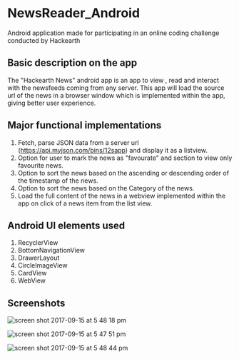 # NewsReader_Android
Android application made for participating in an online coding challenge conducted by Hackearth


## Basic description on the app
The "Hackearth News" android app is an app to view , read and interact with the newsfeeds coming from any server. 
This app will load the source url of the news in a browser window which is implemented within the app, giving better user experience.

## Major functional implementations 

  1. Fetch, parse JSON data from a server url (https://api.myjson.com/bins/12sapp) and display it as a listview.
  2. Option for user to mark the news as "favourate" and section to view only favourite news.
  3. Option to sort the news based on the ascending or descending order of the timestamp of the news.
  4. Option to sort the news based on the Category of the news. 
  5. Load the full content of the news in a webview implemented within the app on click of a news item from the list view.
  
  
## Android UI elements used 

  1. RecyclerView
  2. BottomNavigationView
  3. DrawerLayout
  4. CircleImageView
  5. CardView
  6. WebView
  
## Screenshots 

![screen shot 2017-09-15 at 5 48 18 pm](https://user-images.githubusercontent.com/15177814/30492004-b3afb8d6-9a5c-11e7-8a3d-c98fdd4a6098.png)

![screen shot 2017-09-15 at 5 47 51 pm](https://user-images.githubusercontent.com/15177814/30492044-d8e473b2-9a5c-11e7-8272-f92597a4f8d9.png)


![screen shot 2017-09-15 at 5 48 44 pm](https://user-images.githubusercontent.com/15177814/30492097-0a2ea564-9a5d-11e7-9095-d465c0f15ef1.png)

